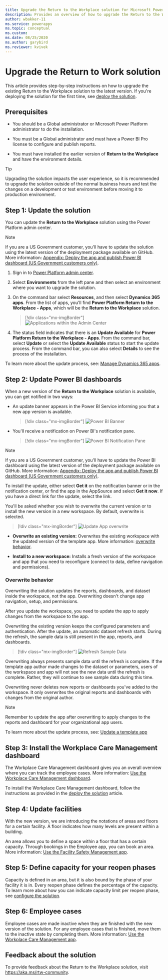 ```yaml
---
title: Upgrade the Return to the Workplace solution for Microsoft Power Platform | Microsoft Docs
description: Provides an overview of how to upgrade the Return to the Workplace solution.
author: wbakker-11
ms.service: powerapps
ms.topic: conceptual
ms.custom: 
ms.date: 08/25/2020
ms.author: garybird
ms.reviewer: kvivek
---
```

# Upgrade the Return to Work solution

This article provides step-by-step instructions on how to upgrade the existing Return to the Workplace solution to the latest version. If you're deploying the solution for the first time, see [deploy the solution](deploy.md).

## Prerequisites

- You should be a Global administrator or Microsoft Power Platform administrator to do the installation.

- You must be a Global administrator and must have a Power BI Pro license to configure and publish reports.

- You must have installed the earlier version of **Return to the Workplace** and have the environment details. 

> [!TIP]
> Upgrading the solution impacts the user experience, so it is recommended to upgrade the solution outside of the normal business hours and test the changes on a development or test environment before moving it to production environment. 

## Step 1: Update the solution

You can update the **Return to the Workplace** solution using the Power Platform admin center.

> [!NOTE]
> If you are a US Government customer, you'll have to update the solution using the latest version of the deployment package available on GitHub. More information: [Appendix: Deploy the app and publish Power BI dashboard (US Government customers only)](deploy.md#appendix-deploy-the-app-and-publish-power-bi-dashboard-us-government-customers-only).

  1. Sign in to [Power Platform admin center](https://admin.powerapps.com).

  2. Select **Environments** from the left pane and then select an environment where you want to upgrade the solution.

  3. On the command bar select **Resources**,  and then select **Dynamics 365 apps**. From the list of apps, you'll find **Power Platform Return to the Workplace - Apps**, which will be the **Return to the Workplace** solution.

     > [!div class="mx-imgBorder"]
     > ![Applications within the Admin Center](media/app-management-environment-view.png "Applications within the Admin Center")

  4. The status field indicates that there is an **Update Available** for **Power Platform Return to the Workplace - Apps**. From the command bar, select **Update** or select the **Update Available** status to start the update process. From the command bar, you can also select **Details** to see the process of the installation.
  
To learn more about the update process, see: [Manage Dynamics 365 apps](https://docs.microsoft.com/power-platform/admin/manage-apps).

## Step 2: Update Power BI dashboards

When a new version of the  **Return to the Workplace** solution is available, you can get notified in two ways:

- An update banner appears in the Power BI Service informing you that a new app version is available.

    > [!div class="mx-imgBorder"]
    > ![Power BI Banner](media/power-bi-new-app-version-notification-banner.png "Power BI Banner")

- You'll receive a notification on Power BI's notification pane.

    > [!div class="mx-imgBorder"]
    > ![Power BI Notification Pane](media/power-bi-new-app-version-notification-pane.png "Power BI Notification Pane")

> [!NOTE]
> If you are a US Government customer, you'll have to update the Power BI dashboard using the latest version of the deployment package available on GitHub. More information: [Appendix: Deploy the app and publish Power BI dashboard (US Government customers only)](deploy.md#appendix-deploy-the-app-and-publish-power-bi-dashboard-us-government-customers-only).

To install the update, either select **Get it** on the notification banner or in the notification center, or find the app in the AppSource and select **Get it now**. If you have a direct link for the update, select the link.

You'll be asked whether you wish to overwrite the current version or to install the new version in a new workspace. By default, overwrite is selected.

> [!div class="mx-imgBorder"]
> ![Update App overwrite](media/power-bi-update-app-overwrite.png "Update App overwrite")

  - **Overwrite an existing version:** Overwrites the existing workspace with the updated version of the template app. More information: [overwrite behavior](#overwrite-behavior).

  - **Install to a new workspace:** Installs a fresh version of the workspace and app that you need to reconfigure (connect to data, define navigation and permissions).

### Overwrite behavior

Overwriting the solution updates the reports, dashboards, and dataset inside the workspace, not the app. Overwriting doesn't change app navigation, setup, and permissions.

After you update the workspace, you need to update the app to apply changes from the workspace to the app.

Overwriting the existing version keeps the configured parameters and authentication. After the update, an automatic dataset refresh starts. During the refresh, the sample data is still present in the app, reports, and dashboards.

> [!div class="mx-imgBorder"]
> ![Refresh Sample Data](media/power-bi-sample-data.png "Refresh Sample Data")

Overwriting always presents sample data until the refresh is complete. If the template app author made changes to the dataset or parameters, users of the workspace and app will not see the new data until the refresh is complete. Rather, they will continue to see sample data during this time.

Overwriting never deletes new reports or dashboards you've added to the workspace. It only overwrites the original reports and dashboards with changes from the original author.

> [!NOTE]
> Remember to update the app after overwriting to apply changes to the reports and dashboard for your organizational app users.

To learn more about the update process, see: [Update a template app](https://docs.microsoft.com/power-bi/connect-data/service-template-apps-install-distribute#update-a-template-app)

## Step 3: Install the Workplace Care Management dashboard

The Workplace Care Management dashboard gives you an overall overview where you can track the employee cases. More information: [Use the Workplace Care Management dashboard](dashboard-case-management.md).

To install the Workplace Care Management dashboard, follow the instructions as provided in the [deploy the solution](deploy.md#step-3-configure-and-publish-power-bi-dashboards) article.

## Step 4: Update facilities

With the new version, we are introducing the notations of areas and floors for a certain facility. A floor indicates how many levels are present within a building. 

An area allows you to define a space within a floor that has a certain capacity. Through bookings in the Employee app, you can book an area. More information: [Use the Facility Safety Management app](app-for-facility-manager.md#manage-and-monitor-facilities).

## Step 5: Define capacity for your reopen phases

Capacity is defined in an area, but it is also bound by the phase of your facility it is in. Every reopen phase defines the percentage of the capacity. 
To learn more about how you can indicate capacity limit per reopen phase, see [configure the solution](configure.md).

## Step 6: Employee cases

Employee cases are made inactive when they are finished with the new version of the solution. For any employee cases that is finished, move them to the inactive state by completing them. More information: [Use the Workplace Care Management app](app-for-health-and-safety-lead.md#manage-employee-cases).

## Feedback about the solution

To provide feedback about the Return to the Workplace solution, visit <https://aka.ms/rtw-community>.
